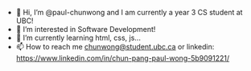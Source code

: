 - 👋 Hi, I’m @paul-chunwong and I am currently a year 3 CS student at UBC!
- 👀 I’m interested in Software Development!
- 🌱 I’m currently learning html, css, js...
- 📫 How to reach me chunwong@student.ubc.ca or linkedin: https://www.linkedin.com/in/chun-pang-paul-wong-5b9091221/

<!---
paul-chunwong/paul-chunwong is a ✨ special ✨ repository because its `README.md` (this file) appears on your GitHub profile.
You can click the Preview link to take a look at your changes.
--->
